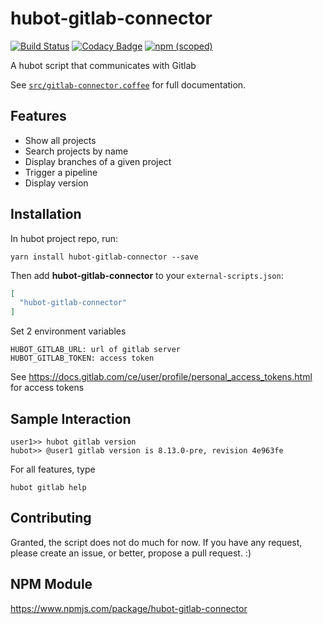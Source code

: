 # hubot-gitlab-connector

[![Build Status](https://travis-ci.org/oltruong/hubot-gitlab-connector.svg?branch=master)](https://travis-ci.org/oltruong/hubot-gitlab-connector)
[![Codacy Badge](https://api.codacy.com/project/badge/Grade/ba98acc265c64f819cd2403e32857a21)](https://www.codacy.com/app/oliv-truong/hubot-gitlab-connector?utm_source=github.com&amp;utm_medium=referral&amp;utm_content=oltruong/hubot-gitlab-connector&amp;utm_campaign=Badge_Grade)
[![npm (scoped)](https://img.shields.io/npm/v/hubot-gitlab-connector.svg)](https://www.npmjs.com/package/hubot-gitlab-connector)

A hubot script that communicates with Gitlab

See [`src/gitlab-connector.coffee`](src/gitlab-connector.coffee) for full documentation.

## Features
- Show all projects
- Search projects by name
- Display branches of a given project
- Trigger a pipeline
- Display version

## Installation

In hubot project repo, run:

`yarn install hubot-gitlab-connector --save`

Then add **hubot-gitlab-connector** to your `external-scripts.json`:

```json
[
  "hubot-gitlab-connector"
]
```

Set 2 environment variables
```
HUBOT_GITLAB_URL: url of gitlab server
HUBOT_GITLAB_TOKEN: access token
```
See https://docs.gitlab.com/ce/user/profile/personal_access_tokens.html for access tokens

## Sample Interaction

```
user1>> hubot gitlab version
hubot>> @user1 gitlab version is 8.13.0-pre, revision 4e963fe
```

For all features, type

```
hubot gitlab help
```

## Contributing

Granted, the script does not do much for now. If you have any request, please create an issue, or better, propose a pull request. 
:)

## NPM Module

https://www.npmjs.com/package/hubot-gitlab-connector

